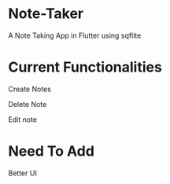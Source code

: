 # Note-Taker

A Note Taking App in Flutter using sqflite

# Current Functionalities
Create Notes

Delete Note

Edit note

# Need To Add




Better UI
